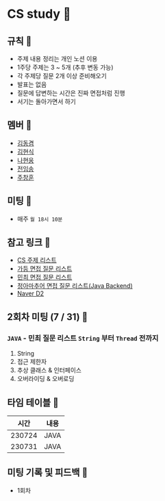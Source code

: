 # CS study 🦉

## 규칙 🐉

- 주제 내용 정리는 개인 노션 이용
- 1주당 주제는 3 ~ 5개 (추후 변동 가능)
- 각 주제당 질문 2개 이상 준비해오기
- 발표는 없음
- 질문에 답변하는 시간은 진짜 면접처럼 진행
- 서기는 돌아가면서 하기

## 멤버 🐧

- [김동겸](https://github.com/Donggyeom)
- [김현식](https://github.com/khs00031)
- [나현웅](https://github.com/nhwjik)
- [전임송](https://github.com/imsongj)
- [주창훈](https://github.com/jeno8522)


## 미팅 🐎

- 매주 `월 18시 10분`

## 참고 링크 🐘

- [CS 주제 리스트](https://gyoogle.dev/blog/)
- [가등 면접 질문 리스트](https://garden1500.tistory.com/11)
- [민최 면접 질문 리스트](https://minchoi0912.tistory.com/93)
- [정아마추어 면접 질문 리스트(Java Backend)]([https://d2.naver.com/home](https://jeong-pro.tistory.com/category/%EC%8B%A0%EC%9E%85%20%EA%B0%9C%EB%B0%9C%EC%9E%90%20%EB%A9%B4%EC%A0%91%20%EA%B8%B0%EC%B4%88))
- [Naver D2](https://d2.naver.com/home)

## 2회차 미팅 (7 / 31) 🦔
### `JAVA` - 민최 질문 리스트 `String` 부터 `Thread` 전까지
1) String
2) 접근 제한자
3) 추상 클래스 & 인터페이스
4) 오버라이딩 & 오버로딩

## 타임 테이블 🐠

|     시간      |             내용              |
| :-----------: | :---------------------------: |
| 230724 | JAVA | | OOP, 메모리, 전역/지역 변수 |
| 230731 | JAVA |

## 미팅 기록 및 피드백 🦑
- 1회차
